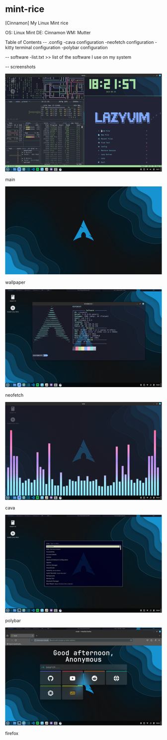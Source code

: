 # mint-rice
[Cinnamon] My Linux Mint rice

OS: Linux Mint
DE: Cinnamon
WM: Mutter


Table of Contents
-- .config
-cava configuration
-neofetch configuration
-kitty terminal configuration
-polybar configuration

-- software
-list.txt >> list of the software I use on my system

-- screenshots


![Main](screenshots/tmux-1.png)

main

![Wallpaper](screenshots/arch.jpg)

wallpaper


![neofetch](screenshots/neofetch.png)

neofetch


![cava](screenshots/cava-1.png)

cava


![polybar](screenshots/polybar.png)

polybar


![firefox](screenshots/firefox.png)

firefox
